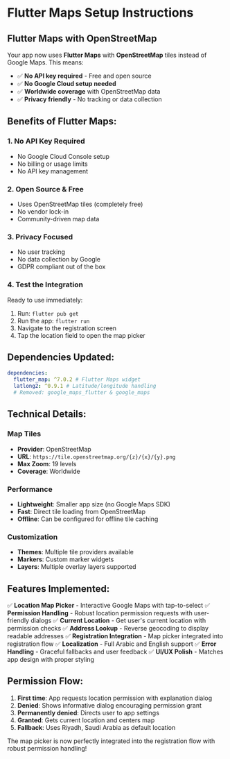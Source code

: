 # Flutter Maps Setup Instructions

## Flutter Maps with OpenStreetMap

Your app now uses **Flutter Maps** with **OpenStreetMap** tiles instead of Google Maps. This means:

- ✅ **No API key required** - Free and open source
- ✅ **No Google Cloud setup needed**
- ✅ **Worldwide coverage** with OpenStreetMap data
- ✅ **Privacy friendly** - No tracking or data collection

## Benefits of Flutter Maps:

### 1. No API Key Required

- No Google Cloud Console setup
- No billing or usage limits
- No API key management

### 2. Open Source & Free

- Uses OpenStreetMap tiles (completely free)
- No vendor lock-in
- Community-driven map data

### 3. Privacy Focused

- No user tracking
- No data collection by Google
- GDPR compliant out of the box

### 4. Test the Integration

Ready to use immediately:

1. Run: `flutter pub get`
2. Run the app: `flutter run`
3. Navigate to the registration screen
4. Tap the location field to open the map picker

## Dependencies Updated:

```yaml
dependencies:
  flutter_map: ^7.0.2 # Flutter Maps widget
  latlong2: ^0.9.1 # Latitude/longitude handling
  # Removed: google_maps_flutter & google_maps
```

## Technical Details:

### Map Tiles

- **Provider**: OpenStreetMap
- **URL**: `https://tile.openstreetmap.org/{z}/{x}/{y}.png`
- **Max Zoom**: 19 levels
- **Coverage**: Worldwide

### Performance

- **Lightweight**: Smaller app size (no Google Maps SDK)
- **Fast**: Direct tile loading from OpenStreetMap
- **Offline**: Can be configured for offline tile caching

### Customization

- **Themes**: Multiple tile providers available
- **Markers**: Custom marker widgets
- **Layers**: Multiple overlay layers supported

## Features Implemented:

✅ **Location Map Picker** - Interactive Google Maps with tap-to-select
✅ **Permission Handling** - Robust location permission requests with user-friendly dialogs
✅ **Current Location** - Get user's current location with permission checks
✅ **Address Lookup** - Reverse geocoding to display readable addresses
✅ **Registration Integration** - Map picker integrated into registration flow
✅ **Localization** - Full Arabic and English support
✅ **Error Handling** - Graceful fallbacks and user feedback
✅ **UI/UX Polish** - Matches app design with proper styling

## Permission Flow:

1. **First time**: App requests location permission with explanation dialog
2. **Denied**: Shows informative dialog encouraging permission grant
3. **Permanently denied**: Directs user to app settings
4. **Granted**: Gets current location and centers map
5. **Fallback**: Uses Riyadh, Saudi Arabia as default location

The map picker is now perfectly integrated into the registration flow with robust permission handling!
